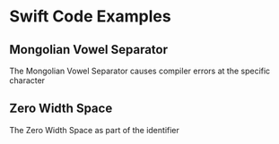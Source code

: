 # Swift Code Examples
## Mongolian Vowel Separator
The Mongolian Vowel Separator  causes compiler errors at the specific character

## Zero Width Space
The Zero Width Space as part of the identifier



